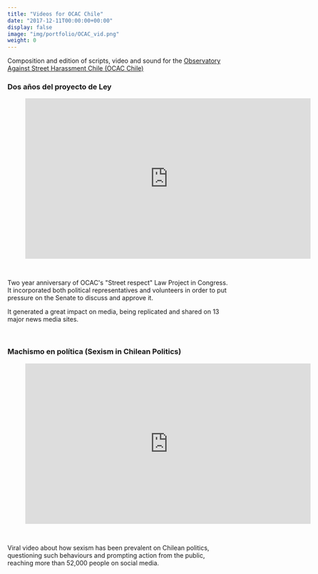 ```yaml
---
title: "Videos for OCAC Chile"
date: "2017-12-11T00:00:00+00:00"
display: false
image: "img/portfolio/OCAC_vid.png"
weight: 0
---
```


Composition and edition of scripts, video and sound for the [Observatory Against Street Harassment Chile (OCAC Chile)](https://www.ocac.cl/)
<!--more-->

### Dos años del proyecto de Ley
<figure class="vid_container vid_16x9" style="text-align: center">
	<iframe width="640" height="360" src="https://www.youtube.com/embed/Y3M46uNKdqs?rel=0" frameborder="0" allowfullscreen></iframe>
</figure> <br>

Two year anniversary of OCAC's "Street respect" Law Project in Congress. It incorporated both political representatives and volunteers in order to put pressure on the Senate to discuss and approve it.

It generated a great impact on media, being replicated and shared on 13 major news media sites.

<br>

### Machismo en política (Sexism in Chilean Politics)
<figure class="vid_container vid_16x9" style="text-align: center">
	<iframe width="640" height="360" src="https://www.youtube.com/embed/ejd4nmZJRDg?rel=0" frameborder="0" allowfullscreen></iframe></p>
</figure> <br>

Viral video about how sexism has been prevalent on Chilean politics, questioning such behaviours and prompting action from the public, reaching more than 52,000 people on social media.
